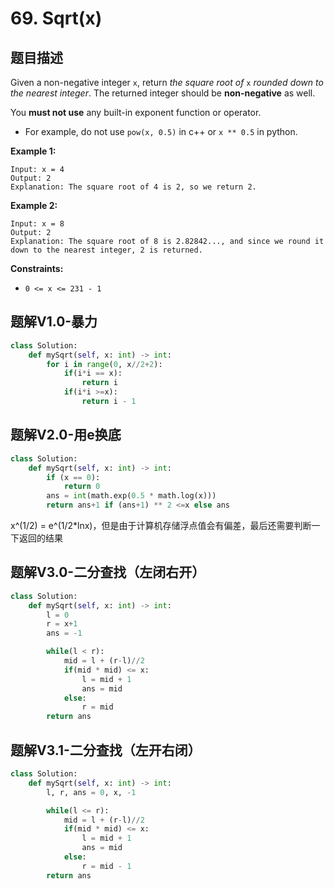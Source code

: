 # 69. Sqrt(x)

## 题目描述

Given a non-negative integer `x`, return *the square root of* `x` *rounded down to the nearest integer*. The returned integer should be **non-negative** as well.

You **must not use** any built-in exponent function or operator.

- For example, do not use `pow(x, 0.5)` in c++ or `x ** 0.5` in python.

 

**Example 1:**

```
Input: x = 4
Output: 2
Explanation: The square root of 4 is 2, so we return 2.
```

**Example 2:**

```
Input: x = 8
Output: 2
Explanation: The square root of 8 is 2.82842..., and since we round it down to the nearest integer, 2 is returned.
```

 

**Constraints:**

- `0 <= x <= 231 - 1`



## 题解V1.0-暴力

```python
class Solution:
    def mySqrt(self, x: int) -> int:
        for i in range(0, x//2+2):
            if(i*i == x):
                return i
            if(i*i >=x):
                return i - 1
```



## 题解V2.0-用e换底

```python
class Solution:
    def mySqrt(self, x: int) -> int:
        if (x == 0):
            return 0
        ans = int(math.exp(0.5 * math.log(x)))
        return ans+1 if (ans+1) ** 2 <=x else ans
```

x^(1/2) = e^(1/2*lnx)，但是由于计算机存储浮点值会有偏差，最后还需要判断一下返回的结果



## 题解V3.0-二分查找（左闭右开）

```python
class Solution:
    def mySqrt(self, x: int) -> int:
        l = 0
        r = x+1
        ans = -1

        while(l < r):
            mid = l + (r-l)//2
            if(mid * mid) <= x:
                l = mid + 1
                ans = mid
            else:
                r = mid
        return ans
```



## 题解V3.1-二分查找（左开右闭）

```python
class Solution:
    def mySqrt(self, x: int) -> int:
        l, r, ans = 0, x, -1

        while(l <= r):
            mid = l + (r-l)//2
            if(mid * mid) <= x:
                l = mid + 1
                ans = mid
            else:
                r = mid - 1
        return ans
```

